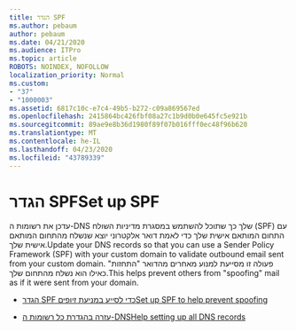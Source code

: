 ```yaml
---
title: הגדר SPF
ms.author: pebaum
author: pebaum
ms.date: 04/21/2020
ms.audience: ITPro
ms.topic: article
ROBOTS: NOINDEX, NOFOLLOW
localization_priority: Normal
ms.custom:
- "37"
- "1000003"
ms.assetid: 6817c10c-e7c4-49b5-b272-c09a869567ed
ms.openlocfilehash: 2415864bc426fbf08a27c1b9d0b0e645fc5e921b
ms.sourcegitcommit: 89ae9e8b36d1980f89f07b016fff0ec48f96b620
ms.translationtype: MT
ms.contentlocale: he-IL
ms.lasthandoff: 04/23/2020
ms.locfileid: "43789339"
---
```

# <a name="set-up-spf"></a><span data-ttu-id="4b750-102">הגדר SPF</span><span class="sxs-lookup"><span data-stu-id="4b750-102">Set up SPF</span></span>

<span data-ttu-id="4b750-103">עדכן את רשומות ה-DNS שלך כך שתוכל להשתמש במסגרת מדיניות השולח (SPF) עם התחום המותאם אישית שלך כדי לאמת דואר אלקטרוני יוצא שנשלח מהתחום המותאם אישית שלך.</span><span class="sxs-lookup"><span data-stu-id="4b750-103">Update your DNS records so that you can use a Sender Policy Framework (SPF) with your custom domain to validate outbound email sent from your custom domain.</span></span> <span data-ttu-id="4b750-104">פעולה זו מסייעת למנוע מאחרים מהדואר "התחזות" כאילו הוא נשלח מהתחום שלך.</span><span class="sxs-lookup"><span data-stu-id="4b750-104">This helps prevent others from "spoofing" mail as if it were sent from your domain.</span></span>
  
- [<span data-ttu-id="4b750-105">הגדר SPF כדי לסייע במניעת זיופים</span><span class="sxs-lookup"><span data-stu-id="4b750-105">Set up SPF to help prevent spoofing</span></span>](https://docs.microsoft.com/office365/SecurityCompliance/set-up-spf-in-office-365-to-help-prevent-spoofing)

- [<span data-ttu-id="4b750-106">עזרה בהגדרת כל רשומות ה-DNS</span><span class="sxs-lookup"><span data-stu-id="4b750-106">Help setting up all DNS records</span></span>](https://docs.microsoft.com/office365/admin/get-help-with-domains/create-dns-records-at-any-dns-hosting-provider)

